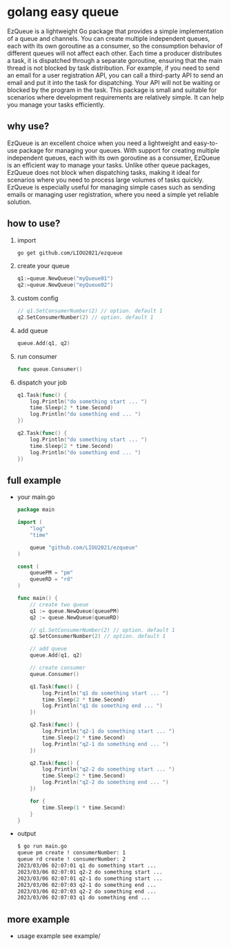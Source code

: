 # golang easy queue
EzQueue is a lightweight Go package that provides a simple implementation of a queue and channels. You can create multiple independent queues, each with its own goroutine as a consumer, so the consumption behavior of different queues will not affect each other. Each time a producer distributes a task, it is dispatched through a separate goroutine, ensuring that the main thread is not blocked by task distribution. For example, if you need to send an email for a user registration API, you can call a third-party API to send an email and put it into the task for dispatching. Your API will not be waiting or blocked by the program in the task. This package is small and suitable for scenarios where development requirements are relatively simple. It can help you manage your tasks efficiently.

## why use?
EzQueue is an excellent choice when you need a lightweight and easy-to-use package for managing your queues. With support for creating multiple independent queues, each with its own goroutine as a consumer, EzQueue is an efficient way to manage your tasks. Unlike other queue packages, EzQueue does not block when dispatching tasks, making it ideal for scenarios where you need to process large volumes of tasks quickly. EzQueue is especially useful for managing simple cases such as sending emails or managing user registration, where you need a simple yet reliable solution.
## how to use?
1. import
    ```bash
    go get github.com/LIOU2021/ezqueue
    ```
2. create your queue
    ```go
    q1:=queue.NewQueue("myQueue01")
    q2:=queue.NewQueue("myQueue02")
    ```
3. custom config
    ```go
    // q1.SetConsumerNumber(2) // option. default 1
	q2.SetConsumerNumber(2) // option. default 1
    ```
4. add queue
    ```go
    queue.Add(q1, q2)
    ```
5. run consumer
    ```go
    func queue.Consumer()
    ```
6. dispatch your job
    ```go
    q1.Task(func() {
        log.Println("do something start ... ")
        time.Sleep(2 * time.Second)
        log.Println("do something end ... ")
    })

    q2.Task(func() {
        log.Println("do something start ... ")
        time.Sleep(2 * time.Second)
        log.Println("do something end ... ")
    })
    ```
## full example
- your main.go
    ```go
    package main

    import (
        "log"
        "time"

        queue "github.com/LIOU2021/ezqueue"
    )

    const (
        queuePM = "pm"
        queueRD = "rd"
    )

    func main() {
        // create two queue
        q1 := queue.NewQueue(queuePM)
        q2 := queue.NewQueue(queueRD)

        // q1.SetConsumerNumber(2) // option. default 1
        q2.SetConsumerNumber(2) // option. default 1

        // add queue
        queue.Add(q1, q2)

        // create consumer
        queue.Consumer()

        q1.Task(func() {
            log.Println("q1 do something start ... ")
            time.Sleep(2 * time.Second)
            log.Println("q1 do something end ... ")
        })

        q2.Task(func() {
            log.Println("q2-1 do something start ... ")
            time.Sleep(2 * time.Second)
            log.Println("q2-1 do something end ... ")
        })

        q2.Task(func() {
            log.Println("q2-2 do something start ... ")
            time.Sleep(2 * time.Second)
            log.Println("q2-2 do something end ... ")
        })

        for {
            time.Sleep(1 * time.Second)
        }
    }
    ```
- output
    ```bash
    $ go run main.go
    queue pm create ! consumerNumber: 1 
    queue rd create ! consumerNumber: 2 
    2023/03/06 02:07:01 q1 do something start ... 
    2023/03/06 02:07:01 q2-2 do something start ... 
    2023/03/06 02:07:01 q2-1 do something start ...
    2023/03/06 02:07:03 q2-1 do something end ... 
    2023/03/06 02:07:03 q2-2 do something end ... 
    2023/03/06 02:07:03 q1 do something end ...
    ```    
## more example
- usage example see example/
